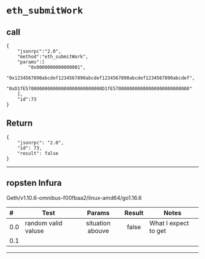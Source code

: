# `eth_submitWork`

## call
```
{
	"jsonrpc":"2.0", 
	"method":"eth_submitWork", 
	"params":[
		"0x0000000000000001", 
		"0x1234567890abcdef1234567890abcdef1234567890abcdef1234567890abcdef", 
		"0xD1fE5700000000000000000000000000D1fE5700000000000000000000000000"
	],
	"id":73
}
```

## Return
```
{
    "jsonrpc": "2.0",
    "id": 73,
    "result": false
}
```
---
## ropsten Infura

Geth/v1.10.6-omnibus-f00fbaa2/linux-amd64/go1.16.6

#|Test |Params | Result|Notes|
:---|---|:---:|:---:| ---
0.0 | random valid valuse | situation abouve | false | What I expect to get|
0.1 | 
---